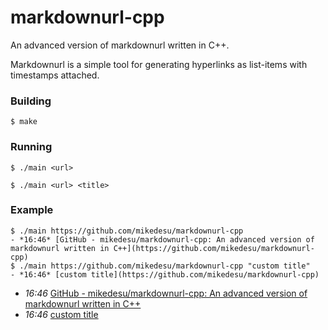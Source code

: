 # markdownurl-cpp

An advanced version of markdownurl written in C++.

Markdownurl is a simple tool for generating hyperlinks as list-items with
timestamps attached.

### Building

`$ make`

### Running

`$ ./main <url>`

`$ ./main <url> <title>`

### Example

```
$ ./main https://github.com/mikedesu/markdownurl-cpp
- *16:46* [GitHub - mikedesu/markdownurl-cpp: An advanced version of markdownurl written in C++](https://github.com/mikedesu/markdownurl-cpp)
$ ./main https://github.com/mikedesu/markdownurl-cpp "custom title"
- *16:46* [custom title](https://github.com/mikedesu/markdownurl-cpp)
```

- *16:46* [GitHub - mikedesu/markdownurl-cpp: An advanced version of markdownurl written in C++](https://github.com/mikedesu/markdownurl-cpp)
- *16:46* [custom title](https://github.com/mikedesu/markdownurl-cpp)


